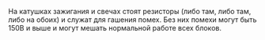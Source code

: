 На катушках зажигания и свечах стоят резисторы (либо там, либо там, либо на обоих) и служат для гашения помех. Без них помехи могут быть 150В и выше и могут мешать нормальной работе всех блоков. 